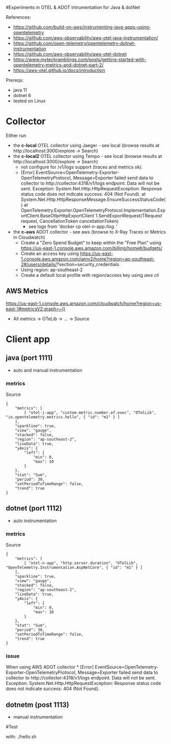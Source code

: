 #Experiments in OTEL & ADOT Intrumentation for Java & dotNet

References:
* https://github.com/build-on-aws/instrumenting-java-apps-using-opentelemetry
* https://github.com/aws-observability/aws-otel-java-instrumentation/
* https://github.com/open-telemetry/opentelemetry-dotnet-instrumentation
* https://github.com/aws-observability/aws-otel-dotnet
* https://www.mytechramblings.com/posts/getting-started-with-opentelemetry-metrics-and-dotnet-part-2/
* https://aws-otel.github.io/docs/introduction

Prereqs:
  * java 11
  * dotnet 6
  * tested on Linux

# Collector

Either run
  * the **c-local** OTEL collector using Jaeger - see local (browse results at http://localhost:3000/explore -> Search)
  * the **c-local2** OTEL collector using Tempo - see local (browse results at http://localhost:3000/explore -> Search)
    * not configure for /v1/logs support (traces and metrics ok).
    * [Error] EventSource=OpenTelemetry-Exporter-OpenTelemetryProtocol, Message=Exporter failed send data to collector to http://collector:4318/v1/logs endpoint. Data will not be sent. Exception: System.Net.Http.HttpRequestException: Response status code does not indicate success: 404 (Not Found).
      at System.Net.Http.HttpResponseMessage.EnsureSuccessStatusCode()
      at OpenTelemetry.Exporter.OpenTelemetryProtocol.Implementation.ExportClient.BaseOtlpHttpExportClient`1.SendExportRequest(TRequest request, CancellationToken cancellationToken)
      * see logs from 'docker cp otel-n-app:/log .'
  * the **c-aws** ADOT collector - see aws (browse to X-Ray Traces or Metrics in Cloudwatch)
    * Create a "Zero Spend Budget" to keep within the "Free Plan" using  https://us-east-1.console.aws.amazon.com/billing/home#/budgets/
    * Create an access key using https://us-east-1.console.aws.amazon.com/iamv2/home?region=ap-southeast-2#/users/details/<user>?section=security_credentials
    * Using region: ap-southeast-2
    * Create a default local profile with region/access key using *aws cli*

## AWS Metrics

https://us-east-1.console.aws.amazon.com/cloudwatch/home?region=us-east-1#metricsV2:graph=~()
* All metrics -> OTeLib -> ... -> Source

# Client app

## java (port 1111)
- auto and manual instrumentation

### metrics

Source
```
{
    "metrics": [
        [ "otel-j-app", "custom.metric.number.of.exec", "OTelLib", "io.opentelemetry.metrics.hello", { "id": "m1" } ]
    ],
    "sparkline": true,
    "view": "gauge",
    "stacked": false,
    "region": "ap-southeast-2",
    "liveData": true,
    "yAxis": {
        "left": {
            "min": 0,
            "max": 10
        }
    },
    "stat": "Sum",
    "period": 30,
    "setPeriodToTimeRange": false,
    "trend": true
}
```

## dotnet (port 1112)
- auto instrumentation

### metrics

Source
```
{
    "metrics": [
        [ "otel-n-app", "http.server.duration", "OTelLib", "OpenTelemetry.Instrumentation.AspNetCore", { "id": "m1" } ]
    ],
    "sparkline": true,
    "view": "gauge",
    "stacked": false,
    "region": "ap-southeast-2",
    "liveData": true,
    "yAxis": {
        "left": {
            "min": 0,
            "max": 10
        }
    },
    "stat": "Sum",
    "period": 30,
    "setPeriodToTimeRange": false,
    "trend": true
}
```

### issue

When using AWS ADOT collector
    * [Error] EventSource=OpenTelemetry-Exporter-OpenTelemetryProtocol, Message=Exporter failed send data to collector to http://collector:4318/v1/logs endpoint. Data will not be sent. Exception: System.Net.Http.HttpRequestException: Response status code does not indicate success: 404 (Not Found).


## dotnetm (post 1113)
- manual instrumentation

#Test

with: ./hello.sh
